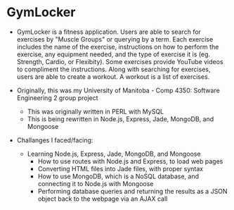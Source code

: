 GymLocker
=========
- GymLocker is a fitness application. Users are able to search for exercises by "Muscle Groups" or querying by a term. Each exercise includes the name of the exercise, instructions on how to perform the exercise, any equipment needed, and the type of exercise it is (eg. Strength, Cardio, or Flexibity). Some exercises provide YouTube videos to compliment the instructions. Along with searching for exercises, users are able to create a workout. A workout is a list of exercises.
- Originally, this was my University of Manitoba - Comp 4350: Software Engineering 2 group project
  - This was originally written in PERL with MySQL
  - This is being rewritten in Node.js, Express, Jade, MongoDB, and Mongoose

- Challanges I faced/facing:
  - Learning Node.js, Express, Jade, MongoDB, and Mongoose
    - How to use routes with Node.js and Express, to load web pages
    - Converting HTML files into Jade files, with proper syntax
    - How to use MongoDB, which is a NoSQL database, and connecting it to Node.js with Mongoose
    - Performing database queries and returning the results as a JSON object back to the webpage via an AJAX call
